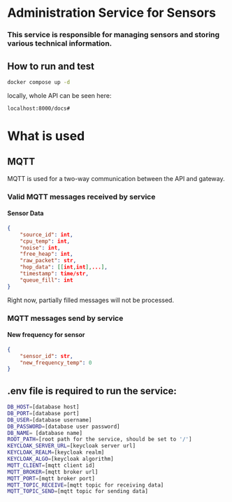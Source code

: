 # Administration Service for Sensors

### This service is responsible for managing sensors and storing various technical information.

## How to run and test

```bash
docker compose up -d 
```

locally, whole API can be seen here:
```
localhost:8000/docs#
```

# What is used
## MQTT
MQTT is used for a two-way communication between the API and gateway.
### Valid MQTT messages received by service
#### Sensor Data
```json
{
    "source_id": int,
    "cpu_temp": int,
    "noise": int,
    "free_heap": int,
    "raw_packet": str,
    "hop_data": [[int,int],...],
    "timestamp": time/str,
    "queue_fill": int
}
```
Right now, partially filled messages will not be processed.

### MQTT messages send by service
#### New frequency for sensor
```json
{
    "sensor_id": str,
    "new_frequency_temp": 0
}
```

## .env file is required to run the service:
```bash
DB_HOST=[database host]
DB_PORT=[database port]
DB_USER=[database username]
DB_PASSWORD=[database user password]
DB_NAME= [database name]
ROOT_PATH=[root path for the service, should be set to '/']
KEYCLOAK_SERVER_URL=[keycloak server url]
KEYCLOAK_REALM=[keycloak realm]
KEYCLOAK_ALGO=[keycloak algorithm]
MQTT_CLIENT=[mqtt client id]
MQTT_BROKER=[mqtt broker url]
MQTT_PORT=[mqtt broker port]
MQTT_TOPIC_RECEIVE=[mqtt topic for receiving data]
MQTT_TOPIC_SEND=[mqtt topic for sending data]
```



